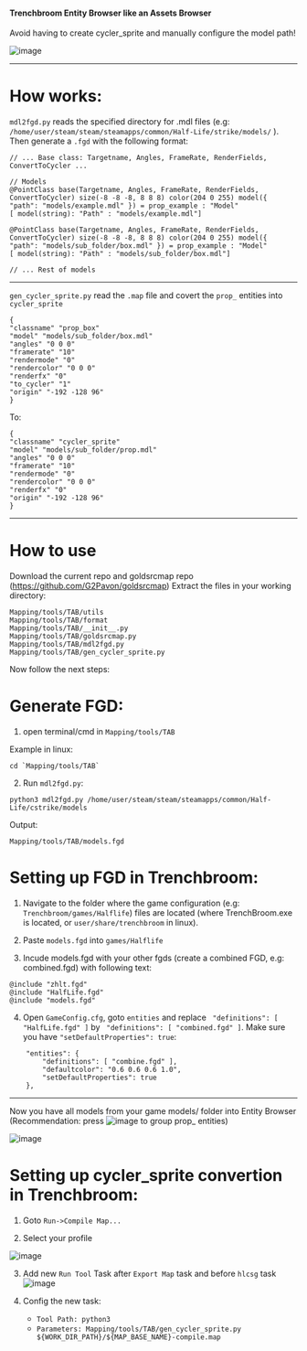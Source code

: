 #### Trenchbroom Entity Browser like an Assets Browser

Avoid having to create cycler_sprite and manually configure the model path!

![image](https://github.com/G2Pavon/TAB/assets/14117486/702c8466-c3f2-493f-ab8f-a117a3f55991)



---
# How works:

`mdl2fgd.py` reads the specified directory for .mdl files (e.g: `/home/user/steam/steam/steamapps/common/Half-Life/strike/models/` ). Then generate a `.fgd` with the following format:

```
// ... Base class: Targetname, Angles, FrameRate, RenderFields, ConvertToCycler ...

// Models
@PointClass base(Targetname, Angles, FrameRate, RenderFields, ConvertToCycler) size(-8 -8 -8, 8 8 8) color(204 0 255) model({ "path": "models/example.mdl" }) = prop_example : "Model" 
[ model(string): "Path" : "models/example.mdl"]

@PointClass base(Targetname, Angles, FrameRate, RenderFields, ConvertToCycler) size(-8 -8 -8, 8 8 8) color(204 0 255) model({ "path": "models/sub_folder/box.mdl" }) = prop_example : "Model" 
[ model(string): "Path" : "models/sub_folder/box.mdl"]

// ... Rest of models
```
---
`gen_cycler_sprite.py` read the `.map` file and covert the `prop_` entities into `cycler_sprite`

```
{
"classname" "prop_box"
"model" "models/sub_folder/box.mdl"
"angles" "0 0 0"
"framerate" "10"
"rendermode" "0"
"rendercolor" "0 0 0"
"renderfx" "0"
"to_cycler" "1"
"origin" "-192 -128 96"
}
```

To:

```
{
"classname" "cycler_sprite"
"model" "models/sub_folder/prop.mdl"
"angles" "0 0 0"
"framerate" "10"
"rendermode" "0"
"rendercolor" "0 0 0"
"renderfx" "0"
"origin" "-192 -128 96"
}
```
---

# How to use

Download the current repo and goldsrcmap repo (https://github.com/G2Pavon/goldsrcmap)
Extract the files in your working directory:
```
Mapping/tools/TAB/utils
Mapping/tools/TAB/format
Mapping/tools/TAB/__init__.py
Mapping/tools/TAB/goldsrcmap.py
Mapping/tools/TAB/mdl2fgd.py
Mapping/tools/TAB/gen_cycler_sprite.py
```
Now follow the next steps:

# Generate FGD:

1) open terminal/cmd in `Mapping/tools/TAB`

Example in linux:
```
cd `Mapping/tools/TAB`
```

2) Run `mdl2fgd.py`:
```
python3 mdl2fgd.py /home/user/steam/steam/steamapps/common/Half-Life/cstrike/models
```
Output:
```
Mapping/tools/TAB/models.fgd
```

# Setting up FGD in Trenchbroom: 

1) Navigate to the folder where the game configuration (e.g: `Trenchbroom/games/Halflife`) files are located (where TrenchBroom.exe is located, or `user/share/trenchbroom` in linux).

2) Paste `models.fgd` into `games/Halflife`

3) Incude models.fgd with your other fgds (create a combined FGD, e.g: combined.fgd) with following text:
```
@include "zhlt.fgd"
@include "HalfLife.fgd"
@include "models.fgd"
```

4) Open `GameConfig.cfg`, goto `entities` and replace ` "definitions": [ "HalfLife.fgd" ]` by ` "definitions": [ "combined.fgd" ]`. Make sure you have `"setDefaultProperties": true`:
```
    "entities": {
        "definitions": [ "combine.fgd" ],
        "defaultcolor": "0.6 0.6 0.6 1.0",
        "setDefaultProperties": true
    },
```

---
Now you have all models from your game models/ folder into Entity Browser (Recommendation: press ![image](https://github.com/G2Pavon/TAB/assets/14117486/97cee766-828f-4b05-aa0d-384c745df196) to group prop_ entities) 

![image](https://github.com/G2Pavon/TAB/assets/14117486/d6392241-0b84-4421-878b-c82ceb55d39c)

# Setting up cycler_sprite convertion in Trenchbroom: 

1) Goto `Run->Compile Map...`

2) Select your profile

![image](https://github.com/G2Pavon/TAB/assets/14117486/0ec37f66-6c5a-4068-b79e-2e8bf597159c)


3) Add new `Run Tool` Task after `Export Map` task and before `hlcsg` task
![image](https://github.com/G2Pavon/TAB/assets/14117486/febfbb4b-4a0c-4fd7-ab1e-7b8493d5c4d8)

4) Config the new task:
   - `Tool Path: python3`
   - `Parameters: Mapping/tools/TAB/gen_cycler_sprite.py ${WORK_DIR_PATH}/${MAP_BASE_NAME}-compile.map`

